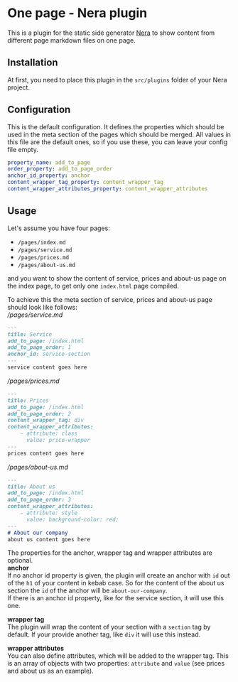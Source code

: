 # One page - Nera plugin
This is a plugin for the static side generator [Nera](https://github.com/seebaermichi/nera) to show content from 
different page markdown files on one page.

## Installation
At first, you need to place this plugin in the `src/plugins` folder of your Nera project.  

## Configuration
This is the default configuration. It defines the properties which should be used in the meta section of the pages 
which should be merged. All values in this file are the default ones, so if you use these, you can leave your config 
file empty.
```yaml
property_name: add_to_page
order_property: add_to_page_order
anchor_id_property: anchor
content_wrapper_tag_property: content_wrapper_tag
content_wrapper_attributes_property: content_wrapper_attributes

```

## Usage
Let's assume you have four pages:
* `/pages/index.md`
* `/pages/service.md`
* `/pages/prices.md`
* `/pages/about-us.md`  

and you want to show the content of service, prices and about-us page on the index page, to get only one `index.html` 
  page compiled.

To achieve this the meta section of service, prices and about-us page should look like follows:  
_/pages/service.md_
```markdown
---
title: Service
add_to_page: /index.html
add_to_page_order: 1
anchor_id: service-section
---
service content goes here

```
_/pages/prices.md_
```markdown
---
title: Prices
add_to_page: /index.html
add_to_page_order: 2
content_wrapper_tag: div
content_wrapper_attributes:
    - attribute: class
      value: price-wrapper
---
prices content goes here

```
_/pages/about-us.md_
```markdown
---
title: About us
add_to_page: /index.html
add_to_page_order: 3
content_wrapper_attributes:
    - attribute: style
      value: background-color: red;
---
# About our company
about us content goes here

```
The properties for the anchor, wrapper tag and wrapper attributes are optional.   
__anchor__  
If no anchor id property is given, the plugin will create an anchor with `id` out of the `h1` of your content in kebab 
case. So for the content of the about us section the `id` of the anchor will be `about-our-company`.  
If there is an anchor id property, like for the service section, it will use this one.

__wrapper tag__  
The plugin will wrap the content of your section with a `section` tag by default. If your provide another tag, like 
`div` it will use this instead.  

__wrapper attributes__  
You can also define attributes, which will be added to the wrapper tag. This is an array of objects with two 
properties: `attribute` and `value` (see prices and about us as an example).  
